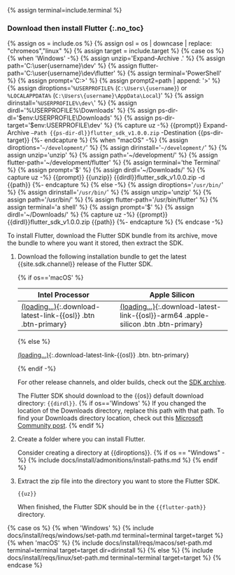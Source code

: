 {% assign terminal=include.terminal %}

### Download then install Flutter {:.no_toc}

{% assign os = include.os %}
{% assign osl = os | downcase | replace: "chromeos","linux" %}
{% assign target = include.target %}
{% case os %}
{% when 'Windows' -%}
   {% assign unzip='Expand-Archive .\' %}
   {% assign path='C:\user\{username}\dev' %}
   {% assign flutter-path='C:\user\{username}\dev\flutter' %}
   {% assign terminal='PowerShell' %}
   {% assign prompt='C:>' %}
   {% assign prompt2=path | append: '>' %}
   {% assign diroptions='`%USERPROFILE%` (`C:\Users\{username}`) or `%LOCALAPPDATA%` (`C:\Users\{username}\AppData\Local`)' %}
   {% assign dirinstall='`%USERPROFILE%\dev\`' %}
   {% assign dirdl='%USERPROFILE%\Downloads' %}
   {% assign ps-dir-dl='$env:USERPROFILE\Downloads\' %}
   {% assign ps-dir-target='$env:USERPROFILE\dev\' %}
   {% capture uz -%}
   {{prompt}} Expand-Archive `
       –Path {{ps-dir-dl}}flutter_sdk_v1.0.0.zip `
       -Destination {{ps-dir-target}}
   {%- endcapture %}
{% when "macOS" -%}
   {% assign diroptions='`~/development/`' %}
   {% assign dirinstall='`~/development/`' %}
   {% assign unzip='unzip' %}
   {% assign path='~/development/' %}
   {% assign flutter-path='~/development/flutter' %}
   {% assign terminal='the Terminal' %}
   {% assign prompt='$' %}
   {% assign dirdl='~/Downloads/' %}
   {% capture uz -%}
   {{prompt}} {{unzip}} {{dirdl}}flutter_sdk_v1.0.0.zip -d {{path}}
   {%- endcapture %}
{% else -%}
   {% assign diroptions='`/usr/bin/`' %}
   {% assign dirinstall='`/usr/bin/`' %}
   {% assign unzip='unzip' %}
   {% assign path='/usr/bin/' %}
   {% assign flutter-path='/usr/bin/flutter' %}
   {% assign terminal='a shell' %}
   {% assign prompt='$' %}
   {% assign dirdl='~/Downloads/' %}
   {% capture uz -%}
   {{prompt}} {{dirdl}}flutter_sdk_v1.0.0.zip {{path}}
   {%- endcapture %}
{% endcase -%}

To install Flutter,
download the Flutter SDK bundle from its archive,
move the bundle to where you want it stored,
then extract the SDK.

1. Download the following installation bundle to get the latest
   {{site.sdk.channel}} release of the Flutter SDK.

   {% if os=='macOS' %}

   | Intel Processor                                                     | | Apple Silicon                                                                            |
   |---------------------------------------------------------------------|-|------------------------------------------------------------------------------------------|
   | [(loading...)](#){:.download-latest-link-{{osl}} .btn .btn-primary} | | [(loading...)](#){:.download-latest-link-{{osl}}-arm64 .apple-silicon .btn .btn-primary} |

   {% else %}

   [(loading...)](#){:.download-latest-link-{{osl}} .btn. btn-primary}

   {% endif -%}

   For other release channels, and older builds, check out the [SDK archive][].

   The Flutter SDK should download to the {{os}} default download directory:
   `{{dirdl}}`.
   {% if os=='Windows' %}
   If you changed the location of the Downloads directory,
   replace this path with that path.
   To find your Downloads directory location,
   check out this [Microsoft Community post][move-dl].
   {% endif %}

1. Create a folder where you can install Flutter.

   Consider creating a directory at {{diroptions}}.
   {% if os == "Windows" -%}
   {% include docs/install/admonitions/install-paths.md %}
   {% endif %}

1. Extract the zip file into the directory you want to store the Flutter SDK.

   ```console
   {{uz}}
   ```

   When finished, the Flutter SDK should be in the `{{flutter-path}}` directory.

[SDK archive]: /release/archive
[move-dl]: https://answers.microsoft.com/en-us/windows/forum/all/move-download-folder-to-other-drive-in-windows-10/67d58118-4ccd-473e-a3da-4e79fdb4c878

{% case os %}
{% when 'Windows' %}
{% include docs/install/reqs/windows/set-path.md terminal=terminal target=target %}
{% when 'macOS' %}
{% include docs/install/reqs/macos/set-path.md terminal=terminal
target=target dir=dirinstall %}
{% else %}
{% include docs/install/reqs/linux/set-path.md terminal=terminal target=target %}
{% endcase %}
